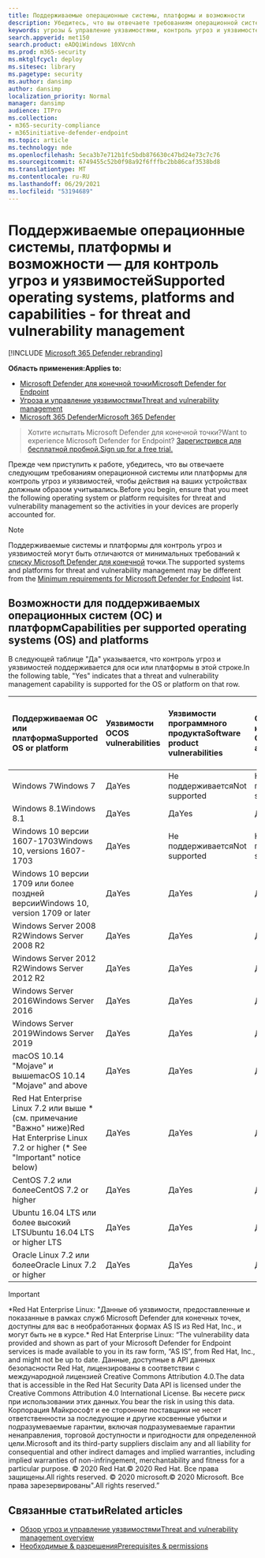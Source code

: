 ```yaml
---
title: Поддерживаемые операционные системы, платформы и возможности
description: Убедитесь, что вы отвечаете требованиям операционной системы или платформы для контроль угроз и уязвимостей, чтобы действия на всех устройствах должным образом учитывались.
keywords: угрозы & управление уязвимостями, контроль угроз и уязвимостей, операционная система, требования к платформе, необходимые условия, поддерживаемая ос Microsoft Defender для Endpoint-tvm, Microsoft Defender для Endpoint-tvm, поддерживаемые операционные системы, поддерживаемые платформы, поддержка Linux, поддержка mac
search.appverid: met150
search.product: eADQiWindows 10XVcnh
ms.prod: m365-security
ms.mktglfcycl: deploy
ms.sitesec: library
ms.pagetype: security
ms.author: dansimp
author: dansimp
localization_priority: Normal
manager: dansimp
audience: ITPro
ms.collection:
- m365-security-compliance
- m365initiative-defender-endpoint
ms.topic: article
ms.technology: mde
ms.openlocfilehash: 5eca3b7e712b1fc5bdb876630c47bd24e73c7c76
ms.sourcegitcommit: 6749455c52b0f98a92f6fffbc2bb86caf3538bd8
ms.translationtype: MT
ms.contentlocale: ru-RU
ms.lasthandoff: 06/29/2021
ms.locfileid: "53194689"
---
```

# <a name="supported-operating-systems-platforms-and-capabilities---for-threat-and-vulnerability-management"></a><span data-ttu-id="45cdb-104">Поддерживаемые операционные системы, платформы и возможности — для контроль угроз и уязвимостей</span><span class="sxs-lookup"><span data-stu-id="45cdb-104">Supported operating systems, platforms and capabilities - for threat and vulnerability management</span></span>

[!INCLUDE [Microsoft 365 Defender rebranding](../../includes/microsoft-defender.md)]

<span data-ttu-id="45cdb-105">**Область применения:**</span><span class="sxs-lookup"><span data-stu-id="45cdb-105">**Applies to:**</span></span>

- [<span data-ttu-id="45cdb-106">Microsoft Defender для конечной точки</span><span class="sxs-lookup"><span data-stu-id="45cdb-106">Microsoft Defender for Endpoint</span></span>](https://go.microsoft.com/fwlink/?linkid=2154037)
- [<span data-ttu-id="45cdb-107">Угроза и управление уязвимостями</span><span class="sxs-lookup"><span data-stu-id="45cdb-107">Threat and vulnerability management</span></span>](next-gen-threat-and-vuln-mgt.md)
- [<span data-ttu-id="45cdb-108">Microsoft 365 Defender</span><span class="sxs-lookup"><span data-stu-id="45cdb-108">Microsoft 365 Defender</span></span>](https://go.microsoft.com/fwlink/?linkid=2118804)

><span data-ttu-id="45cdb-109">Хотите испытать Microsoft Defender для конечной точки?</span><span class="sxs-lookup"><span data-stu-id="45cdb-109">Want to experience Microsoft Defender for Endpoint?</span></span> [<span data-ttu-id="45cdb-110">Зарегистрився для бесплатной пробной.</span><span class="sxs-lookup"><span data-stu-id="45cdb-110">Sign up for a free trial.</span></span>](https://www.microsoft.com/microsoft-365/windows/microsoft-defender-atp?ocid=docs-wdatp-portaloverview-abovefoldlink)

<span data-ttu-id="45cdb-111">Прежде чем приступить к работе, убедитесь, что вы отвечаете следующим требованиям операционной системы или платформы для контроль угроз и уязвимостей, чтобы действия на ваших устройствах должным образом учитывались.</span><span class="sxs-lookup"><span data-stu-id="45cdb-111">Before you begin, ensure that you meet the following operating system or platform requisites for threat and vulnerability management so the activities in your devices are properly accounted for.</span></span>

>[!NOTE]
><span data-ttu-id="45cdb-112">Поддерживаемые системы и платформы для контроль угроз и уязвимостей могут быть отличаются от минимальных требований к [списку Microsoft Defender для конечной](minimum-requirements.md) точки.</span><span class="sxs-lookup"><span data-stu-id="45cdb-112">The supported systems and platforms for threat and vulnerability management may be different from the [Minimum requirements for Microsoft Defender for Endpoint](minimum-requirements.md) list.</span></span>

## <a name="capabilities-per-supported-operating-systems-os-and-platforms"></a><span data-ttu-id="45cdb-113">Возможности для поддерживаемых операционных систем (ОС) и платформ</span><span class="sxs-lookup"><span data-stu-id="45cdb-113">Capabilities per supported operating systems (OS) and platforms</span></span>

<span data-ttu-id="45cdb-114">В следующей таблице "Да" указывается, что контроль угроз и уязвимостей поддерживается для оси или платформы в этой строке.</span><span class="sxs-lookup"><span data-stu-id="45cdb-114">In the following table, "Yes" indicates that a threat and vulnerability management capability is supported for the OS or platform on that row.</span></span>

<span data-ttu-id="45cdb-115">Поддерживаемая ОС или платформа</span><span class="sxs-lookup"><span data-stu-id="45cdb-115">Supported OS or platform</span></span> | <span data-ttu-id="45cdb-116">Уязвимости ОС</span><span class="sxs-lookup"><span data-stu-id="45cdb-116">OS vulnerabilities</span></span> | <span data-ttu-id="45cdb-117">Уязвимости программного продукта</span><span class="sxs-lookup"><span data-stu-id="45cdb-117">Software product vulnerabilities</span></span> | <span data-ttu-id="45cdb-118">Оценка конфигурации ОС</span><span class="sxs-lookup"><span data-stu-id="45cdb-118">OS configuration assessment</span></span> | <span data-ttu-id="45cdb-119">Оценка конфигурации элементов управления безопасностью</span><span class="sxs-lookup"><span data-stu-id="45cdb-119">Security controls configuration assessment</span></span> | <span data-ttu-id="45cdb-120">Оценка конфигурации программного продукта</span><span class="sxs-lookup"><span data-stu-id="45cdb-120">Software product configuration assessment</span></span>
:---|:---|:---|:---|:---|:---
<span data-ttu-id="45cdb-121">Windows 7</span><span class="sxs-lookup"><span data-stu-id="45cdb-121">Windows 7</span></span> | <span data-ttu-id="45cdb-122">Да</span><span class="sxs-lookup"><span data-stu-id="45cdb-122">Yes</span></span> | <span data-ttu-id="45cdb-123">Не поддерживается</span><span class="sxs-lookup"><span data-stu-id="45cdb-123">Not supported</span></span> | <span data-ttu-id="45cdb-124">Не поддерживается</span><span class="sxs-lookup"><span data-stu-id="45cdb-124">Not supported</span></span> | <span data-ttu-id="45cdb-125">Не поддерживается</span><span class="sxs-lookup"><span data-stu-id="45cdb-125">Not supported</span></span> | <span data-ttu-id="45cdb-126">Не поддерживается</span><span class="sxs-lookup"><span data-stu-id="45cdb-126">Not supported</span></span>
<span data-ttu-id="45cdb-127">Windows 8.1</span><span class="sxs-lookup"><span data-stu-id="45cdb-127">Windows 8.1</span></span> | <span data-ttu-id="45cdb-128">Да</span><span class="sxs-lookup"><span data-stu-id="45cdb-128">Yes</span></span> | <span data-ttu-id="45cdb-129">Да</span><span class="sxs-lookup"><span data-stu-id="45cdb-129">Yes</span></span> | <span data-ttu-id="45cdb-130">Да</span><span class="sxs-lookup"><span data-stu-id="45cdb-130">Yes</span></span> | <span data-ttu-id="45cdb-131">Да</span><span class="sxs-lookup"><span data-stu-id="45cdb-131">Yes</span></span>| <span data-ttu-id="45cdb-132">Да</span><span class="sxs-lookup"><span data-stu-id="45cdb-132">Yes</span></span>
<span data-ttu-id="45cdb-133">Windows 10 версии 1607-1703</span><span class="sxs-lookup"><span data-stu-id="45cdb-133">Windows 10, versions 1607-1703</span></span> | <span data-ttu-id="45cdb-134">Да</span><span class="sxs-lookup"><span data-stu-id="45cdb-134">Yes</span></span>  | <span data-ttu-id="45cdb-135">Не поддерживается</span><span class="sxs-lookup"><span data-stu-id="45cdb-135">Not supported</span></span> | <span data-ttu-id="45cdb-136">Не поддерживается</span><span class="sxs-lookup"><span data-stu-id="45cdb-136">Not supported</span></span> | <span data-ttu-id="45cdb-137">Не поддерживается</span><span class="sxs-lookup"><span data-stu-id="45cdb-137">Not supported</span></span> | <span data-ttu-id="45cdb-138">Не поддерживается</span><span class="sxs-lookup"><span data-stu-id="45cdb-138">Not supported</span></span>
<span data-ttu-id="45cdb-139">Windows 10 версии 1709 или более поздней версии</span><span class="sxs-lookup"><span data-stu-id="45cdb-139">Windows 10, version 1709 or later</span></span> | <span data-ttu-id="45cdb-140">Да</span><span class="sxs-lookup"><span data-stu-id="45cdb-140">Yes</span></span> | <span data-ttu-id="45cdb-141">Да</span><span class="sxs-lookup"><span data-stu-id="45cdb-141">Yes</span></span> | <span data-ttu-id="45cdb-142">Да</span><span class="sxs-lookup"><span data-stu-id="45cdb-142">Yes</span></span> | <span data-ttu-id="45cdb-143">Да</span><span class="sxs-lookup"><span data-stu-id="45cdb-143">Yes</span></span> | <span data-ttu-id="45cdb-144">Да</span><span class="sxs-lookup"><span data-stu-id="45cdb-144">Yes</span></span>
<span data-ttu-id="45cdb-145">Windows Server 2008 R2</span><span class="sxs-lookup"><span data-stu-id="45cdb-145">Windows Server 2008 R2</span></span> | <span data-ttu-id="45cdb-146">Да</span><span class="sxs-lookup"><span data-stu-id="45cdb-146">Yes</span></span> | <span data-ttu-id="45cdb-147">Да</span><span class="sxs-lookup"><span data-stu-id="45cdb-147">Yes</span></span> | <span data-ttu-id="45cdb-148">Да</span><span class="sxs-lookup"><span data-stu-id="45cdb-148">Yes</span></span> | <span data-ttu-id="45cdb-149">Да</span><span class="sxs-lookup"><span data-stu-id="45cdb-149">Yes</span></span> | <span data-ttu-id="45cdb-150">Да</span><span class="sxs-lookup"><span data-stu-id="45cdb-150">Yes</span></span>
<span data-ttu-id="45cdb-151">Windows Server 2012 R2</span><span class="sxs-lookup"><span data-stu-id="45cdb-151">Windows Server 2012 R2</span></span> | <span data-ttu-id="45cdb-152">Да</span><span class="sxs-lookup"><span data-stu-id="45cdb-152">Yes</span></span> | <span data-ttu-id="45cdb-153">Да</span><span class="sxs-lookup"><span data-stu-id="45cdb-153">Yes</span></span> | <span data-ttu-id="45cdb-154">Да</span><span class="sxs-lookup"><span data-stu-id="45cdb-154">Yes</span></span> | <span data-ttu-id="45cdb-155">Да</span><span class="sxs-lookup"><span data-stu-id="45cdb-155">Yes</span></span> | <span data-ttu-id="45cdb-156">Да</span><span class="sxs-lookup"><span data-stu-id="45cdb-156">Yes</span></span>
<span data-ttu-id="45cdb-157">Windows Server 2016</span><span class="sxs-lookup"><span data-stu-id="45cdb-157">Windows Server 2016</span></span> | <span data-ttu-id="45cdb-158">Да</span><span class="sxs-lookup"><span data-stu-id="45cdb-158">Yes</span></span> | <span data-ttu-id="45cdb-159">Да</span><span class="sxs-lookup"><span data-stu-id="45cdb-159">Yes</span></span> | <span data-ttu-id="45cdb-160">Да</span><span class="sxs-lookup"><span data-stu-id="45cdb-160">Yes</span></span> | <span data-ttu-id="45cdb-161">Да</span><span class="sxs-lookup"><span data-stu-id="45cdb-161">Yes</span></span> | <span data-ttu-id="45cdb-162">Да</span><span class="sxs-lookup"><span data-stu-id="45cdb-162">Yes</span></span>
<span data-ttu-id="45cdb-163">Windows Server 2019</span><span class="sxs-lookup"><span data-stu-id="45cdb-163">Windows Server 2019</span></span> | <span data-ttu-id="45cdb-164">Да</span><span class="sxs-lookup"><span data-stu-id="45cdb-164">Yes</span></span> | <span data-ttu-id="45cdb-165">Да</span><span class="sxs-lookup"><span data-stu-id="45cdb-165">Yes</span></span> | <span data-ttu-id="45cdb-166">Да</span><span class="sxs-lookup"><span data-stu-id="45cdb-166">Yes</span></span> | <span data-ttu-id="45cdb-167">Да</span><span class="sxs-lookup"><span data-stu-id="45cdb-167">Yes</span></span> | <span data-ttu-id="45cdb-168">Да</span><span class="sxs-lookup"><span data-stu-id="45cdb-168">Yes</span></span>
<span data-ttu-id="45cdb-169">macOS 10.14 "Mojave" и выше</span><span class="sxs-lookup"><span data-stu-id="45cdb-169">macOS 10.14 "Mojave" and above</span></span> | <span data-ttu-id="45cdb-170">Да</span><span class="sxs-lookup"><span data-stu-id="45cdb-170">Yes</span></span> | <span data-ttu-id="45cdb-171">Да</span><span class="sxs-lookup"><span data-stu-id="45cdb-171">Yes</span></span> | <span data-ttu-id="45cdb-172">Да</span><span class="sxs-lookup"><span data-stu-id="45cdb-172">Yes</span></span> | <span data-ttu-id="45cdb-173">Да</span><span class="sxs-lookup"><span data-stu-id="45cdb-173">Yes</span></span> | <span data-ttu-id="45cdb-174">Да</span><span class="sxs-lookup"><span data-stu-id="45cdb-174">Yes</span></span> 
<span data-ttu-id="45cdb-175">Red Hat Enterprise Linux 7.2 или выше \* (см. примечание "Важно" ниже)</span><span class="sxs-lookup"><span data-stu-id="45cdb-175">Red Hat Enterprise Linux 7.2 or higher (\* See "Important" notice below)</span></span> | <span data-ttu-id="45cdb-176">Да</span><span class="sxs-lookup"><span data-stu-id="45cdb-176">Yes</span></span> | <span data-ttu-id="45cdb-177">Да</span><span class="sxs-lookup"><span data-stu-id="45cdb-177">Yes</span></span> | <span data-ttu-id="45cdb-178">Да</span><span class="sxs-lookup"><span data-stu-id="45cdb-178">Yes</span></span> | <span data-ttu-id="45cdb-179">Да</span><span class="sxs-lookup"><span data-stu-id="45cdb-179">Yes</span></span> | <span data-ttu-id="45cdb-180">Да</span><span class="sxs-lookup"><span data-stu-id="45cdb-180">Yes</span></span>
<span data-ttu-id="45cdb-181">CentOS 7.2 или более</span><span class="sxs-lookup"><span data-stu-id="45cdb-181">CentOS 7.2 or higher</span></span> | <span data-ttu-id="45cdb-182">Да</span><span class="sxs-lookup"><span data-stu-id="45cdb-182">Yes</span></span> | <span data-ttu-id="45cdb-183">Да</span><span class="sxs-lookup"><span data-stu-id="45cdb-183">Yes</span></span> | <span data-ttu-id="45cdb-184">Да</span><span class="sxs-lookup"><span data-stu-id="45cdb-184">Yes</span></span> | <span data-ttu-id="45cdb-185">Да</span><span class="sxs-lookup"><span data-stu-id="45cdb-185">Yes</span></span> | <span data-ttu-id="45cdb-186">Да</span><span class="sxs-lookup"><span data-stu-id="45cdb-186">Yes</span></span>
<span data-ttu-id="45cdb-187">Ubuntu 16.04 LTS или более высокий LTS</span><span class="sxs-lookup"><span data-stu-id="45cdb-187">Ubuntu 16.04 LTS or higher LTS</span></span> | <span data-ttu-id="45cdb-188">Да</span><span class="sxs-lookup"><span data-stu-id="45cdb-188">Yes</span></span> | <span data-ttu-id="45cdb-189">Да</span><span class="sxs-lookup"><span data-stu-id="45cdb-189">Yes</span></span> | <span data-ttu-id="45cdb-190">Да</span><span class="sxs-lookup"><span data-stu-id="45cdb-190">Yes</span></span> | <span data-ttu-id="45cdb-191">Да</span><span class="sxs-lookup"><span data-stu-id="45cdb-191">Yes</span></span> | <span data-ttu-id="45cdb-192">Да</span><span class="sxs-lookup"><span data-stu-id="45cdb-192">Yes</span></span>
<span data-ttu-id="45cdb-193">Oracle Linux 7.2 или более</span><span class="sxs-lookup"><span data-stu-id="45cdb-193">Oracle Linux 7.2 or higher</span></span> | <span data-ttu-id="45cdb-194">Да</span><span class="sxs-lookup"><span data-stu-id="45cdb-194">Yes</span></span> | <span data-ttu-id="45cdb-195">Да</span><span class="sxs-lookup"><span data-stu-id="45cdb-195">Yes</span></span> | <span data-ttu-id="45cdb-196">Да</span><span class="sxs-lookup"><span data-stu-id="45cdb-196">Yes</span></span> | <span data-ttu-id="45cdb-197">Да</span><span class="sxs-lookup"><span data-stu-id="45cdb-197">Yes</span></span> | <span data-ttu-id="45cdb-198">Да</span><span class="sxs-lookup"><span data-stu-id="45cdb-198">Yes</span></span>

>[!IMPORTANT]
> <span data-ttu-id="45cdb-199">\*Red Hat Enterprise Linux: "Данные об уязвимости, предоставленные и показанные в рамках служб Microsoft Defender для конечных точек, доступны для вас в необработанных формах AS IS из Red Hat, Inc., и могут быть не в курсе.</span><span class="sxs-lookup"><span data-stu-id="45cdb-199">\* Red Hat Enterprise Linux: “The vulnerability data provided and shown as part of your Microsoft Defender for Endpoint services is made available to you in its raw form, “AS IS”, from Red Hat, Inc., and might not be up to date.</span></span> <span data-ttu-id="45cdb-200">Данные, доступные в API данных безопасности Red Hat, лицензированы в соответствии с международной лицензией Creative Commons Attribution 4.0.</span><span class="sxs-lookup"><span data-stu-id="45cdb-200">The data that is accessible in the Red Hat Security Data API is licensed under the Creative Commons Attribution 4.0 International License.</span></span> <span data-ttu-id="45cdb-201">Вы несете риск при использовании этих данных.</span><span class="sxs-lookup"><span data-stu-id="45cdb-201">You bear the risk in using this data.</span></span> <span data-ttu-id="45cdb-202">Корпорация Майкрософт и ее сторонние поставщики не несет ответственности за последующие и другие косвенные убытки и подразумеваемые гарантии, включая подразумеваемые гарантии ненаправления, торговой доступности и пригодности для определенной цели.</span><span class="sxs-lookup"><span data-stu-id="45cdb-202">Microsoft and its third-party suppliers disclaim any and all liability for consequential and other indirect damages and implied warranties, including implied warranties of non-infringement, merchantability and fitness for a particular purpose.</span></span> <span data-ttu-id="45cdb-203">© 2020 Red Hat.</span><span class="sxs-lookup"><span data-stu-id="45cdb-203">© 2020 Red Hat.</span></span> <span data-ttu-id="45cdb-204">Все права защищены.</span><span class="sxs-lookup"><span data-stu-id="45cdb-204">All rights reserved.</span></span> <span data-ttu-id="45cdb-205">© 2020 microsoft.</span><span class="sxs-lookup"><span data-stu-id="45cdb-205">© 2020 Microsoft.</span></span> <span data-ttu-id="45cdb-206">Все права зарезервированы".</span><span class="sxs-lookup"><span data-stu-id="45cdb-206">All rights reserved.”</span></span>

## <a name="related-articles"></a><span data-ttu-id="45cdb-207">Связанные статьи</span><span class="sxs-lookup"><span data-stu-id="45cdb-207">Related articles</span></span>

- [<span data-ttu-id="45cdb-208">Обзор угроз и управление уязвимостями</span><span class="sxs-lookup"><span data-stu-id="45cdb-208">Threat and vulnerability management overview</span></span>](next-gen-threat-and-vuln-mgt.md)
- [<span data-ttu-id="45cdb-209">Необходимые & разрешения</span><span class="sxs-lookup"><span data-stu-id="45cdb-209">Prerequisites & permissions</span></span>](tvm-prerequisites.md)
